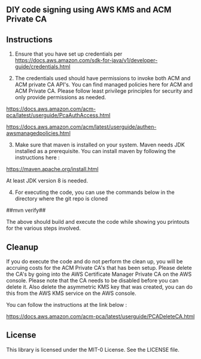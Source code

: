 ## DIY code signing using AWS KMS and ACM Private CA

## Instructions

1. Ensure that you have set up credentials per https://docs.aws.amazon.com/sdk-for-java/v1/developer-guide/credentials.html

2. The credentials used should have permissions to invoke both ACM and ACM private CA API's. You can find managed policies here for ACM and ACM Private CA. Please follow least privilege principles for security and only provide permissions as needed.

https://docs.aws.amazon.com/acm-pca/latest/userguide/PcaAuthAccess.html

https://docs.aws.amazon.com/acm/latest/userguide/authen-awsmanagedpolicies.html

3. Make sure that maven is installed on your system. Maven needs JDK installed as a prerequisite. You can install maven by following the instructions here :

https://maven.apache.org/install.html

At least JDK version 8 is needed.

4. For executing the code, you can use the commands below in the directory where the git repo is cloned

 ##mvn verify##

The above should build and execute the code while showing you printouts for the various steps involved.

## Cleanup

If you do execute the code and do not perform the clean up, you will be accruing costs for the ACM Private CA's that has been setup. Please delete the CA's by going into the AWS Certificate Manager Private CA on the AWS console. Please note that the CA needs to be disabled before you can delete it. Also delete the asymmetric KMS key that was created, you can do this from the AWS KMS service on the AWS console.

You can follow the instructions at the link below :

https://docs.aws.amazon.com/acm-pca/latest/userguide/PCADeleteCA.html

## License

This library is licensed under the MIT-0 License. See the LICENSE file.
